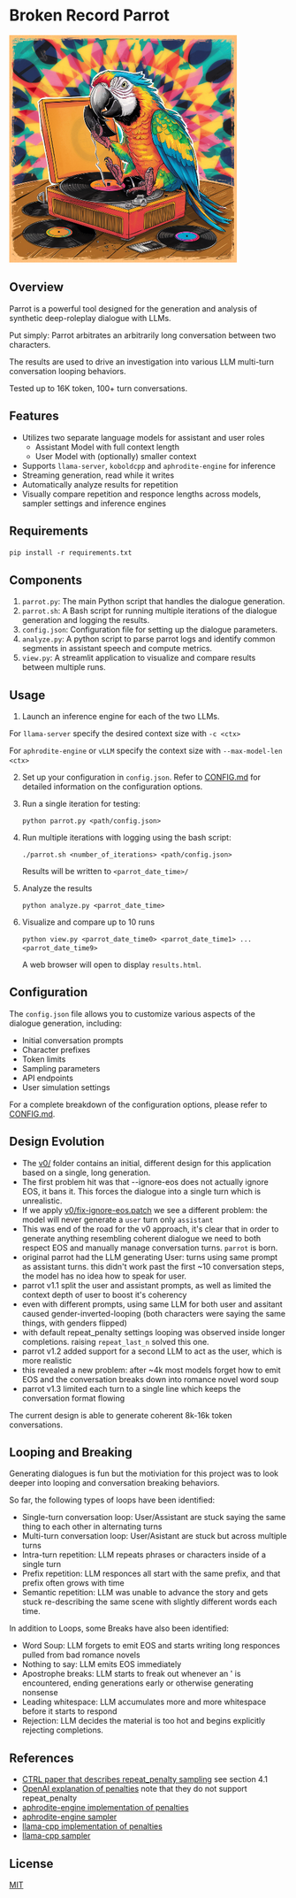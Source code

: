 # Broken Record Parrot

![Broken Record Parrot](img/broken_record_parrot.png "A parrot sitting on a turntable, chewing on a record")

## Overview

Parrot is a powerful tool designed for the generation and analysis of synthetic deep-roleplay dialogue with LLMs.

Put simply: Parrot arbitrates an arbitrarily long conversation between two characters.

The results are used to drive an investigation into various LLM multi-turn conversation looping behaviors.

Tested up to 16K token, 100+ turn conversations.

## Features

- Utilizes two separate language models for assistant and user roles
  - Assistant Model with full context length
  - User Model with (optionally) smaller context
- Supports `llama-server`, `koboldcpp` and `aphrodite-engine` for inference
- Streaming generation, read while it writes
- Automatically analyze results for repetition
- Visually compare repetition and responce lengths across models, sampler settings and inference engines

## Requirements

`pip install -r requirements.txt`

## Components

1. `parrot.py`: The main Python script that handles the dialogue generation.
2. `parrot.sh`: A Bash script for running multiple iterations of the dialogue generation and logging the results.
3. `config.json`: Configuration file for setting up the dialogue parameters.
4. `analyze.py`: A python script to parse parrot logs and identify common segments in assistant speech and compute metrics.
5. `view.py`: A streamlit application to visualize and compare results between multiple runs.

## Usage

1. Launch an inference engine for each of the two LLMs.

For `llama-server` specify the desired context size with `-c <ctx>`

For `aphrodite-engine` or `vLLM` specify the context size with `--max-model-len <ctx>`

2. Set up your configuration in `config.json`. Refer to [CONFIG.md](CONFIG.md) for detailed information on the configuration options.

3. Run a single iteration for testing:
   ```
   python parrot.py <path/config.json>
   ```

4. Run multiple iterations with logging using the bash script:
   ```
   ./parrot.sh <number_of_iterations> <path/config.json>
   ```
   Results will be written to `<parrot_date_time>/`

5. Analyze the results
   ```
   python analyze.py <parrot_date_time>
   ```

6. Visualize and compare up to 10 runs
   ```
   python view.py <parrot_date_time0> <parrot_date_time1> ... <parrot_date_time9>
   ```

   A web browser will open to display `results.html`.

## Configuration

The `config.json` file allows you to customize various aspects of the dialogue generation, including:

- Initial conversation prompts
- Character prefixes
- Token limits
- Sampling parameters
- API endpoints
- User simulation settings

For a complete breakdown of the configuration options, please refer to [CONFIG.md](CONFIG.md).

## Design Evolution

- The [v0/](v0/) folder contains an initial, different design for this application based on a single, long generation.
- The first problem hit was that --ignore-eos does not actually ignore EOS, it bans it. This forces the dialogue into a single turn which is unrealistic.
- If we apply [v0/fix-ignore-eos.patch](v0/fix-ignore-eos.patch) we see a different problem: the model will never generate a `user` turn only `assistant`
- This was end of the road for the v0 approach, it's clear that in order to generate anything resembling coherent dialogue we need to both respect EOS and manually manage conversation turns. `parrot` is born.
- original parrot had the LLM generating User: turns using same prompt as assistant turns. this didn't work past the first ~10 conversation steps, the model has no idea how to speak for user.
- parrot v1.1 split the user and assistant prompts, as well as limited the context depth of user to boost it's coherency
- even with different prompts, using same LLM for both user and assitant caused gender-inverted-looping (both characters were saying the same things, with genders flipped)
- with default repeat_penalty settings looping was observed inside longer completions. raising `repeat_last_n` solved this one.
- parrot v1.2 added support for a second LLM to act as the user, which is more realistic
- this revealed a new problem: after ~4k most models forget how to emit EOS and the conversation breaks down into romance novel word soup
- parrot v1.3 limited each turn to a single line which keeps the conversation format flowing

The current design is able to generate coherent 8k-16k token conversations.

## Looping and Breaking

Generating dialogues is fun but the motiviation for this project was to look deeper into looping and conversation breaking behaviors.

So far, the following types of loops have been identified:

- Single-turn conversation loop: User/Assistant are stuck saying the same thing to each other in alternating turns
- Multi-turn conversation loop: User/Asistant are stuck but across multiple turns
- Intra-turn repetition: LLM repeats phrases or characters inside of a single turn
- Prefix repetition: LLM responces all start with the same prefix, and that prefix often grows with time
- Semantic repetition: LLM was unable to advance the story and gets stuck re-describing the same scene with slightly different words each time.

In addition to Loops, some Breaks have also been identified:

- Word Soup: LLM forgets to emit EOS and starts writing long responces pulled from bad romance novels
- Nothing to say: LLM emits EOS immediately
- Apostrophe breaks: LLM starts to freak out whenever an ' is encountered, ending generations early or otherwise generating nonsense
- Leading whitespace: LLM accumulates more and more whitespace before it starts to respond
- Rejection: LLM decides the material is too hot and begins explicitly rejecting completions.

## References

- [CTRL paper that describes repeat_penalty sampling](https://arxiv.org/pdf/1909.05858) see section 4.1
- [OpenAI explanation of penalties](https://platform.openai.com/docs/advanced-usage/parameter-details) note that they do not support repeat_penalty
- [aphrodite-engine implementation of penalties](https://github.com/PygmalionAI/aphrodite-engine/blob/cc6c310e578c63f594bb13d6125e6ed1ba8a208e/aphrodite/modeling/layers/sampler.py#L188)
- [aphrodite-engine sampler](https://github.com/PygmalionAI/aphrodite-engine/blob/cc6c310e578c63f594bb13d6125e6ed1ba8a208e/aphrodite/modeling/layers/sampler.py#L44)
- [llama-cpp implementation of penalties](https://github.com/ggerganov/llama.cpp/blob/45f2c19cc57286eead7b232ce8028273a817aa4d/src/llama.cpp)
- [llama-cpp sampler](https://github.com/ggerganov/llama.cpp/blob/45f2c19cc57286eead7b232ce8028273a817aa4d/common/sampling.cpp#L354)

## License

[MIT](LICENSE.md)